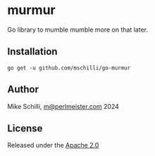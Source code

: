 # murmur

Go library to mumble mumble more on that later.

## Installation

`go get -u github.com/mschilli/go-murmur`

## Author

Mike Schilli, m@perlmeister.com 2024

## License

Released under the [Apache 2.0](LICENSE)
